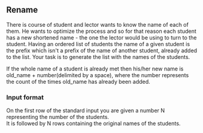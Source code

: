 ## Rename ##
There is course of student and lector wants to know the name of each of them. He wants to optimize the process and so for that reason each student has a new shortened name - the one the lector would be using to turn to the student.
Having an ordered list of students the name of a given student is the prefix which isn't a prefix of the name of another student, already added to the list.
Your task is to generate the list with the names of the students.

If the whole name of a student is already met then his/her new name is old_name + number(delimited by a space), where the number represents the count of the times old_name has already been added.
### Input format ###
On the first row of the standard input you are given a number N representing the number of the students.<br/>
It is followed by N rows containing the original names of the students.
